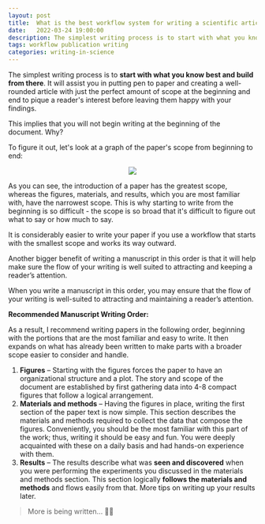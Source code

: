 ```yaml
---
layout: post
title:  What is the best workflow system for writing a scientific article? 📝
date:   2022-03-24 19:00:00
description: The simplest writing process is to start with what you know best and build from there. It will assist you in putting pen to paper and creating a well-rounded article with just the perfect amount of scope at the beginning and end to pique a reader’s interest before leaving them happy with your findings. Here I will try to explain the best approach to write a research paper after doing the epxeriments and data-analysis. 
tags: workflow publication writing
categories: writing-in-science
---
```


<!-- <ul>
    <li>brunch</li>
    <li>fixie</li>
    <li>raybans</li>
    <li>messenger bag</li>
</ul> -->

<!-- <hr> -->

<!-- <blockquote>
    We do not grow absolutely, chronologically. We grow sometimes in one dimension, and not in another, unevenly. We grow partially. We are relative. We are mature in one realm, childish in another.
    —Anais Nin
</blockquote> -->


The simplest writing process is to **start with what you know best and build from there**. It will assist you in putting pen to paper and creating a well-rounded article with just the perfect amount of scope at the beginning and end to pique a reader's interest before leaving them happy with your findings.

This implies that you will not begin writing at the beginning of the document. Why?

To figure it out, let's look at a graph of the paper's scope from beginning to end:

<p align="center">
  <img src="https://qph.fs.quoracdn.net/main-qimg-33589a1d1fcd76cd05f181d14baf91dd-pjlq">
</p>

As you can see, the introduction of a paper has the greatest scope, whereas the figures, materials, and results, which you are most familiar with, have the narrowest scope. This is why starting to write from the beginning is so difficult - the scope is so broad that it's difficult to figure out what to say or how much to say.

It is considerably easier to write your paper if you use a workflow that starts with the smallest scope and works its way outward.

Another bigger benefit of writing a manuscript in this order is that it will help make sure the flow of your writing is well suited to attracting and keeping a reader’s attention.

When you write a manuscript in this order, you may ensure that the flow of your writing is well-suited to attracting and maintaining a reader’s attention. 

**Recommended Manuscript Writing Order:**

As a result, I recommend writing papers in the following order, beginning with the portions that are the most familiar and easy to write. It then expands on what has already been written to make parts with a broader scope easier to consider and handle.

1. **Figures** – Starting with the figures forces the paper to have an organizational structure and a plot. The story and scope of the document are established by first gathering data into 4-8 compact figures that follow a logical arrangement.
2. **Materials and methods** – Having the figures in place, writing the first section of the paper text is now simple. This section describes the materials and methods required to collect the data that compose the figures. Conveniently, you should be the most familiar with this part of the work; thus, writing it should be easy and fun. You were deeply acquainted with these on a daily basis and had hands-on experience with them.
3. **Results** – The results describe what was **seen and discovered** when you were performing the experiments you discussed in the materials and methods section. This section logically **follows the materials and methods** and flows easily from that. More tips on writing up your results later.
    
<blockquote>
    More is being written... ✍🏼
</blockquote>